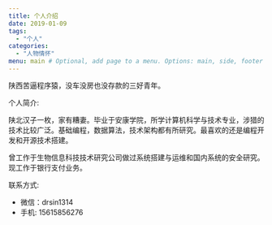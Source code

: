 ```yaml
---
title: 个人介绍
date: 2019-01-09
tags:
  - "个人"
categories:
  - "人物情怀"
menu: main # Optional, add page to a menu. Options: main, side, footer
---
```


陕西苦逼程序猿，没车没房也没存款的三好青年。

个人简介:

​	陕北汉子一枚，家有糟妻。毕业于安康学院，所学计算机科学与技术专业，涉猎的技术比较广泛。基础编程，数据算法，技术架构都有所研究。最喜欢的还是编程开发和开源技术搭建。

​	曾工作于生物信息科技技术研究公司做过系统搭建与运维和国内系统的安全研究。现工作于银行支付业务。

联系方式:

- 微信：drsin1314
- 手机: 15615856276